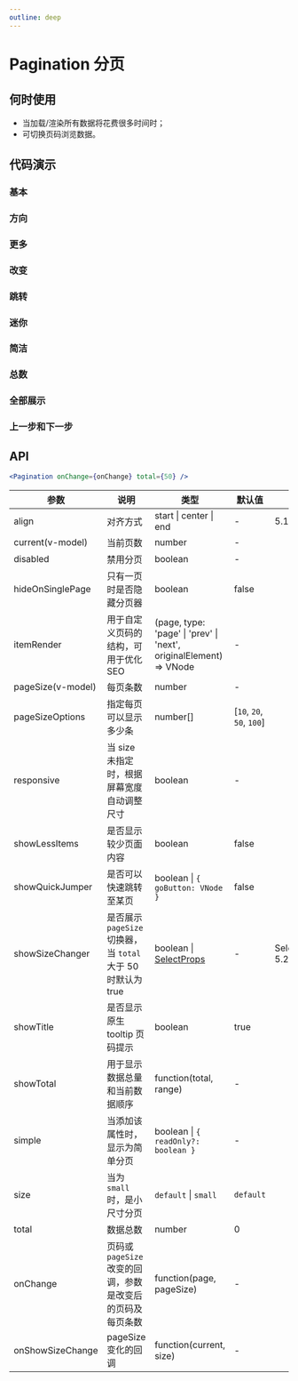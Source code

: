```yaml
---
outline: deep
---
```


# Pagination 分页

## 何时使用

- 当加载/渲染所有数据将花费很多时间时；
- 可切换页码浏览数据。

## 代码演示

### 基本

<demo vue="pagination/basic.vue"></demo>

### 方向

<demo vue="pagination/align.vue" version="5.19.0"></demo>

### 更多

<demo vue="pagination/more.vue"></demo>

### 改变

<demo vue="pagination/changer.vue"></demo>

### 跳转

<demo vue="pagination/jump.vue"></demo>

### 迷你

<demo vue="pagination/mini.vue"></demo>

### 简洁

<demo vue="pagination/simple.vue"></demo>

### 总数

<demo vue="pagination/total.vue"></demo>

### 全部展示

<demo vue="pagination/all.vue"></demo>

### 上一步和下一步

<demo vue="pagination/itemRender.vue"></demo>

## API

```jsx
<Pagination onChange={onChange} total={50} />
```

| 参数 | 说明 | 类型 | 默认值 | 版本 |
| --- | --- | --- | --- | --- |
| align | 对齐方式 | start \| center \| end | - | 5.19.0 |
| current(v-model) | 当前页数 | number | - |  |
| disabled | 禁用分页 | boolean | - |  |
| hideOnSinglePage | 只有一页时是否隐藏分页器 | boolean | false |  |
| itemRender | 用于自定义页码的结构，可用于优化 SEO | (page, type: 'page' \| 'prev' \| 'next', originalElement) => VNode | - |  |
| pageSize(v-model) | 每页条数 | number | - |  |
| pageSizeOptions | 指定每页可以显示多少条 | number\[] | \[`10`, `20`, `50`, `100`] |  |
| responsive | 当 size 未指定时，根据屏幕宽度自动调整尺寸 | boolean | - |  |
| showLessItems | 是否显示较少页面内容 | boolean | false |  |
| showQuickJumper | 是否可以快速跳转至某页 | boolean \| `{ goButton: VNode }` | false |  |
| showSizeChanger | 是否展示 `pageSize` 切换器，当 `total` 大于 50 时默认为 true | boolean \| [SelectProps](/components/select#api) | - | SelectProps: 5.21.0 |
| showTitle | 是否显示原生 tooltip 页码提示 | boolean | true |  |
| showTotal | 用于显示数据总量和当前数据顺序 | function(total, range) | - |  |
| simple | 当添加该属性时，显示为简单分页 | boolean \| `{ readOnly?: boolean }` | - |  |
| size | 当为 `small` 时，是小尺寸分页 | `default` \| `small` | `default` |  |
| total | 数据总数 | number | 0 |  |
| onChange | 页码或 `pageSize` 改变的回调，参数是改变后的页码及每页条数 | function(page, pageSize) | - |  |
| onShowSizeChange | pageSize 变化的回调 | function(current, size) | - |  |
